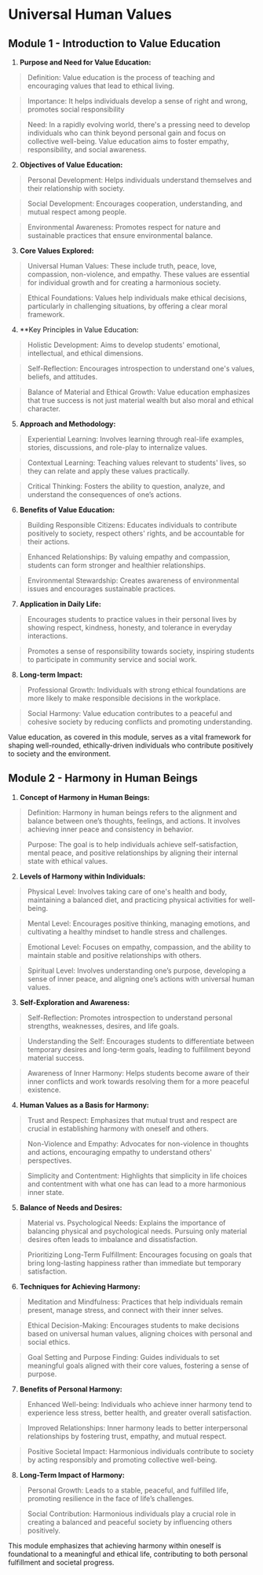 # Universal Human Values

## Module 1 - Introduction to Value Education

1. **Purpose and Need for Value Education:**

> Definition: Value education is the process of teaching and encouraging values that lead to ethical living.

> Importance: It helps individuals develop a sense of right and wrong, promotes social responsibility

>  Need: In a rapidly evolving world, there's a pressing need to develop individuals who can think beyond personal gain and focus on collective well-being. Value education aims to foster empathy, responsibility, and social awareness.

2. **Objectives of Value Education:**

> Personal Development: Helps individuals understand themselves and their relationship with society.

> Social Development: Encourages cooperation, understanding, and mutual respect among people.

> Environmental Awareness: Promotes respect for nature and sustainable practices that ensure environmental balance.

3. **Core Values Explored:**

> Universal Human Values: These include truth, peace, love, compassion, non-violence, and empathy. These values are essential for individual growth and for creating a harmonious society.

> Ethical Foundations: Values help individuals make ethical decisions, particularly in challenging situations, by offering a clear moral framework.

4. **Key Principles in Value Education:

> Holistic Development: Aims to develop students' emotional, intellectual, and ethical dimensions.

> Self-Reflection: Encourages introspection to understand one's values, beliefs, and attitudes.

> Balance of Material and Ethical Growth: Value education emphasizes that true success is not just material wealth but also moral and ethical character.  

5. **Approach and Methodology:**

> Experiential Learning: Involves learning through real-life examples, stories, discussions, and role-play to internalize values.

> Contextual Learning: Teaching values relevant to students' lives, so they can relate and apply these values practically.

> Critical Thinking: Fosters the ability to question, analyze, and understand the consequences of one’s actions.

6. **Benefits of Value Education:**

> Building Responsible Citizens: Educates individuals to contribute positively to society, respect others' rights, and be accountable for their actions.

> Enhanced Relationships: By valuing empathy and compassion, students can form stronger and healthier relationships.

> Environmental Stewardship: Creates awareness of environmental issues and encourages sustainable practices.

7. **Application in Daily Life:**

> Encourages students to practice values in their personal lives by showing respect, kindness, honesty, and tolerance in everyday interactions.

> Promotes a sense of responsibility towards society, inspiring students to participate in community service and social work.

8. **Long-term Impact:**

> Professional Growth: Individuals with strong ethical foundations are more likely to make responsible decisions in the workplace.

> Social Harmony: Value education contributes to a peaceful and cohesive society by reducing conflicts and promoting understanding.

Value education, as covered in this module, serves as a vital framework for shaping well-rounded, ethically-driven individuals who contribute positively to society and the environment.


## Module 2 - Harmony in Human Beings

1. **Concept of Harmony in Human Beings:**

> Definition: Harmony in human beings refers to the alignment and balance between one’s thoughts, feelings, and actions. It involves achieving inner peace and consistency in behavior.

> Purpose: The goal is to help individuals achieve self-satisfaction, mental peace, and positive relationships by aligning their internal state with ethical values.

2. **Levels of Harmony within Individuals:**

> Physical Level: Involves taking care of one's health and body, maintaining a balanced diet, and practicing physical activities for well-being.

> Mental Level: Encourages positive thinking, managing emotions, and cultivating a healthy mindset to handle stress and challenges.

> Emotional Level: Focuses on empathy, compassion, and the ability to maintain stable and positive relationships with others.

> Spiritual Level: Involves understanding one’s purpose, developing a sense of inner peace, and aligning one’s actions with universal human values.

3. **Self-Exploration and Awareness:**

> Self-Reflection: Promotes introspection to understand personal strengths, weaknesses, desires, and life goals.

> Understanding the Self: Encourages students to differentiate between temporary desires and long-term goals, leading to fulfillment beyond material success.

> Awareness of Inner Harmony: Helps students become aware of their inner conflicts and work towards resolving them for a more peaceful existence.

4. **Human Values as a Basis for Harmony:**

> Trust and Respect: Emphasizes that mutual trust and respect are crucial in establishing harmony with oneself and others.

> Non-Violence and Empathy: Advocates for non-violence in thoughts and actions, encouraging empathy to understand others' perspectives.

> Simplicity and Contentment: Highlights that simplicity in life choices and contentment with what one has can lead to a more harmonious inner state.

5. **Balance of Needs and Desires:**

> Material vs. Psychological Needs: Explains the importance of balancing physical and psychological needs. Pursuing only material desires often leads to imbalance and dissatisfaction.

> Prioritizing Long-Term Fulfillment: Encourages focusing on goals that bring long-lasting happiness rather than immediate but temporary satisfaction.

6. **Techniques for Achieving Harmony:**

> Meditation and Mindfulness: Practices that help individuals remain present, manage stress, and connect with their inner selves.

> Ethical Decision-Making: Encourages students to make decisions based on universal human values, aligning choices with personal and social ethics.

> Goal Setting and Purpose Finding: Guides individuals to set meaningful goals aligned with their core values, fostering a sense of purpose.

7. **Benefits of Personal Harmony:**

> Enhanced Well-being: Individuals who achieve inner harmony tend to experience less stress, better health, and greater overall satisfaction.

> Improved Relationships: Inner harmony leads to better interpersonal relationships by fostering trust, empathy, and mutual respect.

> Positive Societal Impact: Harmonious individuals contribute to society by acting responsibly and promoting collective well-being.

8. **Long-Term Impact of Harmony:**

> Personal Growth: Leads to a stable, peaceful, and fulfilled life, promoting resilience in the face of life’s challenges.

> Social Contribution: Harmonious individuals play a crucial role in creating a balanced and peaceful society by influencing others positively.

This module emphasizes that achieving harmony within oneself is foundational to a meaningful and ethical life, contributing to both personal fulfillment and societal progress.